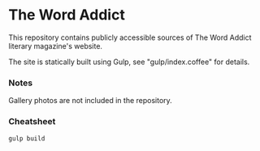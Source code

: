The Word Addict
===============

This repository contains publicly accessible sources of The Word Addict literary magazine's website.

The site is statically built using Gulp, see "gulp/index.coffee" for details.

### Notes

Gallery photos are not included in the repository.

### Cheatsheet

```
gulp build
```